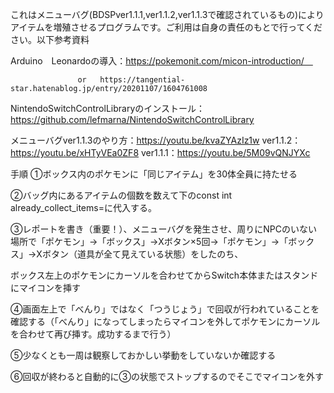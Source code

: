 
これはメニューバグ(BDSPver1.1.1,ver1.1.2,ver1.1.3で確認されているもの)によりアイテムを増殖させるプログラムです。ご利用は自身の責任のもとで行ってください。以下参考資料

Arduino　Leonardoの導入：https://pokemonit.com/micon-introduction/　
                  
                   or   https://tangential-star.hatenablog.jp/entry/20201107/1604761008

NintendoSwitchControlLibraryのインストール：https://github.com/lefmarna/NintendoSwitchControlLibrary

メニューバグver1.1.3のやり方：https://youtu.be/kvaZYAzIz1w  ver1.1.2：https://youtu.be/xHTyVEa0ZF8  ver1.1.1：https://youtu.be/5M09vQNJYXc

手順
①ボックス内のポケモンに「同じアイテム」を30体全員に持たせる

②バッグ内にあるアイテムの個数を数えて下のconst int already_collect_items=に代入する。

③レポートを書き（重要！）、メニューバグを発生させ、周りにNPCのいない場所で「ポケモン」→「ボックス」→Xボタン×5回→「ポケモン」→「ボックス」→Xボタン（道具が全て見えている状態）をしたのち、

ボックス左上のポケモンにカーソルを合わせてからSwitch本体またはスタンドにマイコンを挿す

④画面左上で「べんり」ではなく「つうじょう」で回収が行われていることを確認する（「べんり」になってしまったらマイコンを外してポケモンにカーソルを合わせて再び挿す。成功するまで行う）

⑤少なくとも一周は観察しておかしい挙動をしていないか確認する

⑥回収が終わると自動的に③の状態でストップするのでそこでマイコンを外す



